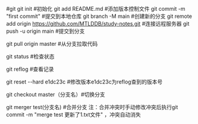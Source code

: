 #git 
git init #初始化
git add README.md #添加版本控制文件
git commit -m "first commit" #提交到本地仓库
git branch -M main #创建新的分支
git remote add origin https://github.com/MTLDDB/study-notes.git #连接远程服务器
git push -u origin main #提交到分支

git pull origin master #从分支拉取代码

git status #检查状态

git reflog #查看记录

git reset --hard e1dc23c #修改版本e1dc23c为reflog查到的版本号
 
git checkout master（分支名）#切换分支

git merger test(分支名) #合并分支 注：合并冲突时手动修改冲突后执行git commit -m "merge test 更新了1.txt文件" ，冲突自动消失



